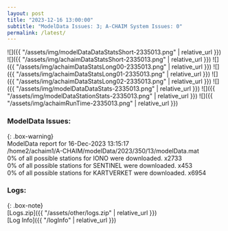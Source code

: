 ```yaml
---
layout: post
title: "2023-12-16 13:00:00"
subtitle: "ModelData Issues: 3; A-CHAIM System Issues: 0"
permalink: /latest/
---
```


![]({{ "/assets/img/modelDataDataStatsShort-2335013.png" | relative_url }})
![]({{ "/assets/img/achaimDataStatsShort-2335013.png" | relative_url }})
![]({{ "/assets/img/achaimDataStatsLong00-2335013.png" | relative_url }})
![]({{ "/assets/img/achaimDataStatsLong01-2335013.png" | relative_url }})
![]({{ "/assets/img/achaimDataStatsLong02-2335013.png" | relative_url }})
![]({{ "/assets/img/modelDataDataStats-2335013.png" | relative_url }})
![]({{ "/assets/img/modelDataStationStats-2335013.png" | relative_url }})
![]({{ "/assets/img/achaimRunTime-2335013.png" | relative_url }})


### ModelData Issues:  
  
{: .box-warning}  
 ModelData report for 16-Dec-2023 13:15:17   
 /home2/achaim1/A-CHAIM/modelData/2023/350/13/modelData.mat   
 0% of all possible stations for IONO were downloaded. x2733   
 0% of all possible stations for SENTINEL were downloaded. x453   
 0% of all possible stations for KARTVERKET were downloaded. x6954   
  


### Logs:  
  
{: .box-note}  
[Logs.zip]({{ "/assets/other/logs.zip" | relative_url }})  
[Log Info]({{ "/logInfo" | relative_url }})  
